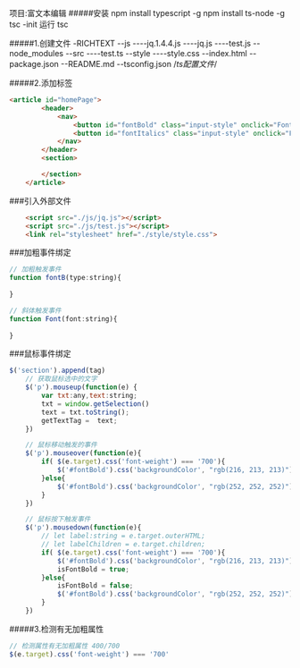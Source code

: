 
项目:富文本编辑
#####安装
npm install typescript -g
npm install ts-node -g
tsc -init 
运行
tsc



#####1.创建文件
-RICHTEXT
--js
----jq.1.4.4.js
----jq.js
----test.js
--node_modules
--src
----test.ts
--style
----style.css
--index.html
--package.json
--README.md
--tsconfig.json  /*ts配置文件*/

#####2.添加标签
`````html
<article id="homePage">
        <header>
            <nav>
                <button id="fontBold" class="input-style" onclick="Font('fontBold')">B</button>
                <button id="fontItalics" class="input-style" onclick="Font('fontItalics')">I</button>
            </nav>
        </header>
        <section>

        </section>
    </article>
`````
###引入外部文件
`````html
    <script src="./js/jq.js"></script>
    <script src="./js/test.js"></script>
    <link rel="stylesheet" href="./style/style.css">
`````
###加粗事件绑定
`````javascript
// 加粗触发事件
function fontB(type:string){
    
}

// 斜体触发事件
function Font(font:string){
    
}
`````
###鼠标事件绑定

````javascript
$('section').append(tag)
    // 获取鼠标选中的文字
    $('p').mouseup(function(e) {
        var txt:any,text:string;
        txt = window.getSelection()
        text = txt.toString();
        getTextTag =  text;
    })

    // 鼠标移动触发的事件
    $('p').mouseover(function(e){
        if( $(e.target).css('font-weight') === '700'){
            $('#fontBold').css('backgroundColor', "rgb(216, 213, 213)")
        }else{
            $('#fontBold').css('backgroundColor', "rgb(252, 252, 252)")
        }
    })

    // 鼠标按下触发事件
    $('p').mousedown(function(e){
        // let label:string = e.target.outerHTML;
        // let labelChildren = e.target.children;
        if( $(e.target).css('font-weight') === '700'){
            $('#fontBold').css('backgroundColor', "rgb(216, 213, 213)")
            isFontBold = true;
        }else{
            isFontBold = false;
            $('#fontBold').css('backgroundColor', "rgb(252, 252, 252)")
        }
    })
````

#####3.检测有无加粗属性
`````javascript
// 检测属性有无加粗属性 400/700
$(e.target).css('font-weight') === '700'
`````


